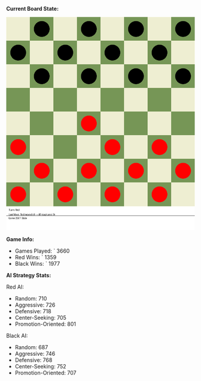 
**Current Board State:**  
<!-- START_GIF -->
![Checkers Game](./checkers_game.gif)
<!-- END_GIF -->

**Game Info:**  
- Games Played: `<!-- GAMES_PLAYED --> 3660
- Red Wins: `<!-- RED_WINS --> 1359
- Black Wins: `<!-- BLACK_WINS --> 1977

<!-- AI_STATS -->
**AI Strategy Stats:**

Red AI:
- Random: 710
- Aggressive: 726
- Defensive: 718
- Center-Seeking: 705
- Promotion-Oriented: 801

Black AI:
- Random: 687
- Aggressive: 746
- Defensive: 768
- Center-Seeking: 752
- Promotion-Oriented: 707

